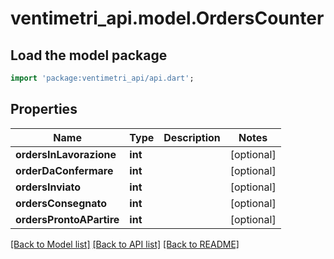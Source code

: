 # ventimetri_api.model.OrdersCounter

## Load the model package
```dart
import 'package:ventimetri_api/api.dart';
```

## Properties
Name | Type | Description | Notes
------------ | ------------- | ------------- | -------------
**ordersInLavorazione** | **int** |  | [optional] 
**orderDaConfermare** | **int** |  | [optional] 
**ordersInviato** | **int** |  | [optional] 
**ordersConsegnato** | **int** |  | [optional] 
**ordersProntoAPartire** | **int** |  | [optional] 

[[Back to Model list]](../README.md#documentation-for-models) [[Back to API list]](../README.md#documentation-for-api-endpoints) [[Back to README]](../README.md)



